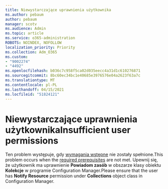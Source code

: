 ```yaml
---
title: Niewystarczające uprawnienia użytkownika
ms.author: pebaum
author: pebaum
manager: scotv
ms.audience: Admin
ms.topic: article
ms.service: o365-administration
ROBOTS: NOINDEX, NOFOLLOW
localization_priority: Priority
ms.collection: Adm_O365
ms.custom:
- "9002274"
- "4492"
ms.openlocfilehash: b036c7c958f5ca02d035eecc4a31d1c610276871
ms.sourcegitcommit: 8bc60ec34bc1e40685e3976576e04a2623f63a7c
ms.translationtype: MT
ms.contentlocale: pl-PL
ms.lasthandoff: 04/15/2021
ms.locfileid: "51824121"
---
```

# <a name="insufficient-user-permissions"></a><span data-ttu-id="44283-102">Niewystarczające uprawnienia użytkownika</span><span class="sxs-lookup"><span data-stu-id="44283-102">Insufficient user permissions</span></span>

<span data-ttu-id="44283-103">Ten problem występuje, gdy [wymagania wstępne](https://docs.microsoft.com/configmgr/tenant-attach/device-sync-actions#prerequisites) nie zostały spełnione.</span><span class="sxs-lookup"><span data-stu-id="44283-103">This problem occurs when the [required prerequisites](https://docs.microsoft.com/configmgr/tenant-attach/device-sync-actions#prerequisites) are not met.</span></span> <span data-ttu-id="44283-104">Upewnij się, że użytkownik ma uprawnienie **Powiadom zasób** w obszarze klasy obiektu **Kolekcje** w programie Configuration Manager.</span><span class="sxs-lookup"><span data-stu-id="44283-104">Please ensure that the user has **Notify Resource** permission under **Collections** object class in Configuration Manager.</span></span>
